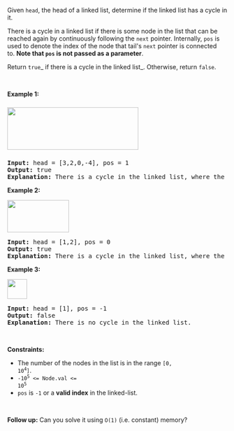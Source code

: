 Given `` head ``, the head of a linked list, determine if the linked list has a cycle in it.

There is a cycle in a linked list if there is some node in the list that can be reached again by continuously following the&nbsp;`` next ``&nbsp;pointer. Internally, `` pos ``&nbsp;is used to denote the index of the node that&nbsp;tail's&nbsp;`` next ``&nbsp;pointer is connected to.&nbsp;__Note that&nbsp;`` pos ``&nbsp;is not passed as a parameter__.

Return&nbsp;`` true ``_ if there is a cycle in the linked list_. Otherwise, return `` false ``.

&nbsp;

__Example 1:__

<img alt="" src="https://assets.leetcode.com/uploads/2018/12/07/circularlinkedlist.png" style="width: 300px; height: 97px; margin-top: 8px; margin-bottom: 8px;"/>

<pre>
<strong>Input:</strong> head = [3,2,0,-4], pos = 1
<strong>Output:</strong> true
<strong>Explanation:</strong> There is a cycle in the linked list, where the tail connects to the 1st node (0-indexed).
</pre>

__Example 2:__

<img alt="" src="https://assets.leetcode.com/uploads/2018/12/07/circularlinkedlist_test2.png" style="width: 141px; height: 74px;"/>

<pre>
<strong>Input:</strong> head = [1,2], pos = 0
<strong>Output:</strong> true
<strong>Explanation:</strong> There is a cycle in the linked list, where the tail connects to the 0th node.
</pre>

__Example 3:__

<img alt="" src="https://assets.leetcode.com/uploads/2018/12/07/circularlinkedlist_test3.png" style="width: 45px; height: 45px;"/>

<pre>
<strong>Input:</strong> head = [1], pos = -1
<strong>Output:</strong> false
<strong>Explanation:</strong> There is no cycle in the linked list.
</pre>

&nbsp;

__Constraints:__

*   The number of the nodes in the list is in the range <code>[0, 10<sup>4</sup>]</code>.
*   <code>-10<sup>5</sup> &lt;= Node.val &lt;= 10<sup>5</sup></code>
*   `` pos `` is `` -1 `` or a __valid index__ in the linked-list.

&nbsp;

__Follow up:__ Can you solve it using `` O(1) `` (i.e. constant) memory?